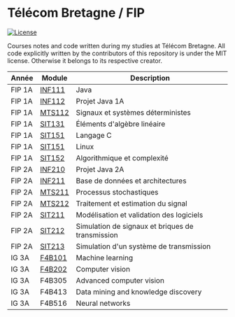 # Télécom Bretagne / FIP

[![License](http://img.shields.io/badge/license-MIT-blue.svg?style=flat-square)](https://github.com/maxmouchet/ics.js/blob/master/LICENSE)

Courses notes and code written during my studies at Télécom Bretagne. All code explicitly written by the contributors of this repository is under the MIT license. Otherwise it belongs to its respective creator.

Année  | Module                                                               | Description
-------|----------------------------------------------------------------------|------------
FIP 1A | [INF111](https://github.com/maxmouchet/tb/tree/master/INF111)       | Java
FIP 1A | [INF112](https://github.com/maxmouchet/tb/tree/master/INF1112)      | Projet Java 1A
FIP 1A | [MTS112](https://github.com/maxmouchet/tb/tree/master/MTS112)       | Signaux et systèmes déterministes
FIP 1A | [SIT131](https://github.com/maxmouchet/tb/tree/master/SIT131)       | Éléments d'algèbre linéaire
FIP 1A | [SIT151](https://github.com/maxmouchet/tb/tree/master/SIT151/C)     | Langage C
FIP 1A | [SIT151](https://github.com/maxmouchet/tb/tree/master/SIT151/Linux) | Linux
FIP 1A | [SIT152](https://github.com/maxmouchet/tb/tree/master/SIT152)       | Algorithmique et complexité
FIP 2A | [INF210](https://github.com/maxmouchet/INF210)                      | Projet Java 2A
FIP 2A | [INF211](https://github.com/maxmouchet/tb/tree/master/INF211)       | Base de données et architectures
FIP 2A | [MTS211](https://github.com/maxmouchet/tb/tree/master/MTS211)       | Processus stochastiques
FIP 2A | [MTS212](https://github.com/maxmouchet/tb/tree/master/MTS212)       | Traitement et estimation du signal
FIP 2A | [SIT211](https://github.com/maxmouchet/tb/tree/master/SIT211)       | Modélisation et validation des logiciels
FIP 2A | [SIT212](https://github.com/maxmouchet/tb/tree/master/SIT212)       | Simulation de signaux et briques de transmission
FIP 2A | [SIT213](https://github.com/maxmouchet/SIT213)                      | Simulation d'un système de transmission
IG 3A  | [F4B101](https://github.com/maxmouchet/tb/tree/master/F4B101)        | Machine learning
IG 3A  | [F4B202](https://github.com/maxmouchet/tb/tree/master/F4B102)        | Computer vision
IG 3A  | F4B305                                                               | Advanced computer vision
IG 3A  | F4B413                                                               | Data mining and knowledge discovery
IG 3A  | F4B516                                                               | Neural networks



